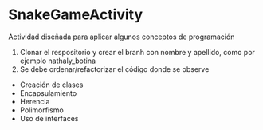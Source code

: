 # SnakeGameActivity

Actividad diseñada para aplicar algunos conceptos de programación
1. Clonar el respositorio y crear el branh con nombre y apellido, como por ejemplo nathaly_botina
2. Se debe ordenar/refactorizar el código donde se observe
  - Creación de clases
  - Encapsulamiento
  - Herencia
  - Polimorfismo
  - Uso de interfaces
